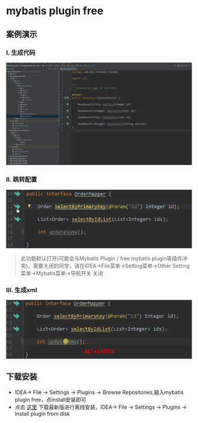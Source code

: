 # mybatis plugin free

## 案例演示

### I. 生成代码
![生成controller等案例](doc/sample1.gif)
### II. 跳转配置
![跳转](doc/navi.gif)
> 此功能默认打开(可能会与Mybatis Plugin / free mybatis plugin等插件冲突)，需要关闭的同学，请在IDEA->File菜单->Setting菜单->Other Setting菜单->Mybatis菜单->导航开关 关闭
### III. 生成xml
![跳转](doc/generate.gif)

## 下载安装  
- IDEA-> File -> Settings -> Plugins -> Browse Repositories,输入mybatis plugin free，点install安装即可
- 点击 [这里](https://plugins.jetbrains.com/plugin/10921-mybatis-plugin-free) 下载最新版进行离线安装，IDEA-> File -> Settings -> Plugins -> Install plugin from disk
